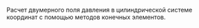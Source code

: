 Расчет двумерного поля давления в цилиндрической системе координат с помощью методов конечных элементов. 
